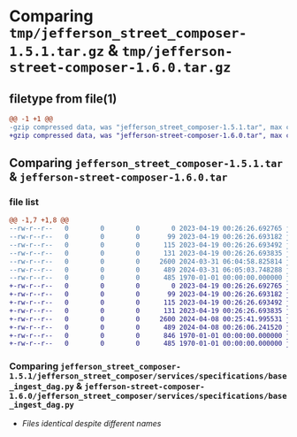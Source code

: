 # Comparing `tmp/jefferson_street_composer-1.5.1.tar.gz` & `tmp/jefferson-street-composer-1.6.0.tar.gz`

## filetype from file(1)

```diff
@@ -1 +1 @@
-gzip compressed data, was "jefferson_street_composer-1.5.1.tar", max compression
+gzip compressed data, was "jefferson-street-composer-1.6.0.tar", max compression
```

## Comparing `jefferson_street_composer-1.5.1.tar` & `jefferson-street-composer-1.6.0.tar`

### file list

```diff
@@ -1,7 +1,8 @@
--rw-r--r--   0        0        0        0 2023-04-19 00:26:26.692765 jefferson_street_composer-1.5.1/README.md
--rw-r--r--   0        0        0       99 2023-04-19 00:26:26.693182 jefferson_street_composer-1.5.1/jefferson_street_composer/__init__.py
--rw-r--r--   0        0        0      115 2023-04-19 00:26:26.693492 jefferson_street_composer-1.5.1/jefferson_street_composer/services/__init__.py
--rw-r--r--   0        0        0      131 2023-04-19 00:26:26.693835 jefferson_street_composer-1.5.1/jefferson_street_composer/services/specifications/__init__.py
--rw-r--r--   0        0        0     2600 2024-03-31 06:04:58.825814 jefferson_street_composer-1.5.1/jefferson_street_composer/services/specifications/base_ingest_dag.py
--rw-r--r--   0        0        0      489 2024-03-31 06:05:03.748288 jefferson_street_composer-1.5.1/pyproject.toml
--rw-r--r--   0        0        0      485 1970-01-01 00:00:00.000000 jefferson_street_composer-1.5.1/PKG-INFO
+-rw-r--r--   0        0        0        0 2023-04-19 00:26:26.692765 jefferson-street-composer-1.6.0/README.md
+-rw-r--r--   0        0        0       99 2023-04-19 00:26:26.693182 jefferson-street-composer-1.6.0/jefferson_street_composer/__init__.py
+-rw-r--r--   0        0        0      115 2023-04-19 00:26:26.693492 jefferson-street-composer-1.6.0/jefferson_street_composer/services/__init__.py
+-rw-r--r--   0        0        0      131 2023-04-19 00:26:26.693835 jefferson-street-composer-1.6.0/jefferson_street_composer/services/specifications/__init__.py
+-rw-r--r--   0        0        0     2600 2024-04-08 00:25:41.995531 jefferson-street-composer-1.6.0/jefferson_street_composer/services/specifications/base_ingest_dag.py
+-rw-r--r--   0        0        0      489 2024-04-08 00:26:06.241520 jefferson-street-composer-1.6.0/pyproject.toml
+-rw-r--r--   0        0        0      846 1970-01-01 00:00:00.000000 jefferson-street-composer-1.6.0/setup.py
+-rw-r--r--   0        0        0      485 1970-01-01 00:00:00.000000 jefferson-street-composer-1.6.0/PKG-INFO
```

### Comparing `jefferson_street_composer-1.5.1/jefferson_street_composer/services/specifications/base_ingest_dag.py` & `jefferson-street-composer-1.6.0/jefferson_street_composer/services/specifications/base_ingest_dag.py`

 * *Files identical despite different names*

